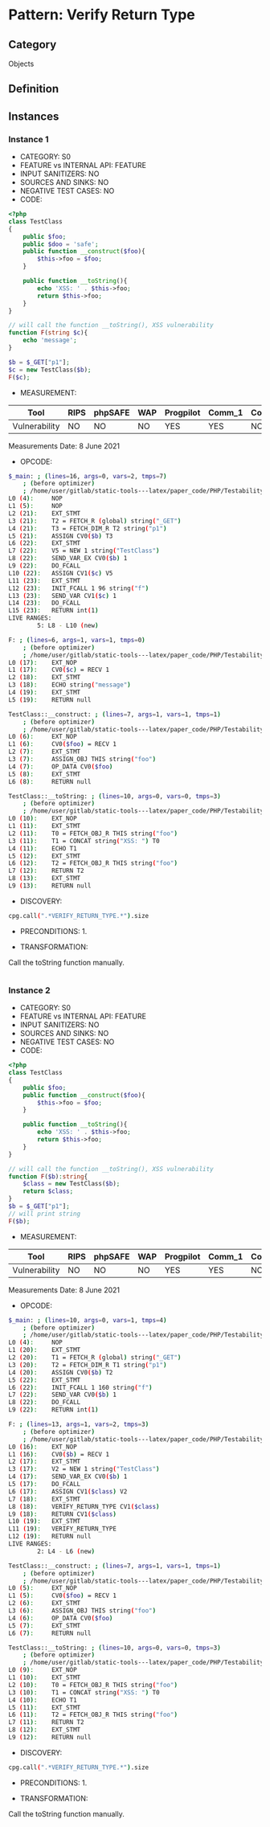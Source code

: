# Pattern: Verify Return Type 

## Category

Objects

## Definition

## Instances

### Instance 1

- CATEGORY: S0
- FEATURE vs INTERNAL API: FEATURE
- INPUT SANITIZERS:  NO
- SOURCES AND SINKS: NO 
- NEGATIVE TEST CASES: NO
- CODE:

```php
<?php
class TestClass
{
    public $foo;
    public $doo = 'safe';
    public function __construct($foo){
        $this->foo = $foo;
    }

    public function __toString(){
        echo 'XSS: ' . $this->foo;
        return $this->foo;
    }
}

// will call the function __toString(), XSS vulnerability
function F(string $c){
    echo 'message';
}

$b = $_GET["p1"];
$c = new TestClass($b);
F($c);
```

- MEASUREMENT:

| Tool          | RIPS | phpSAFE | WAP  | Progpilot | Comm_1 | Comm_2 | Correct |
| ------------- | ---- | ------- | ---- | --------- | ------- | --------- | ------- |
| Vulnerability | NO   | NO      | NO   | YES       | YES     | NO        | YES     |
Measurements Date: 8 June 2021

- OPCODE:

```bash
$_main: ; (lines=16, args=0, vars=2, tmps=7)
    ; (before optimizer)
    ; /home/user/gitlab/static-tools---latex/paper_code/PHP/Testability_Patterns/85_verify_return_type/first_ex/first_ex.php:1-23
L0 (4):     NOP
L1 (5):     NOP
L2 (21):    EXT_STMT
L3 (21):    T2 = FETCH_R (global) string("_GET")
L4 (21):    T3 = FETCH_DIM_R T2 string("p1")
L5 (21):    ASSIGN CV0($b) T3
L6 (22):    EXT_STMT
L7 (22):    V5 = NEW 1 string("TestClass")
L8 (22):    SEND_VAR_EX CV0($b) 1
L9 (22):    DO_FCALL
L10 (22):   ASSIGN CV1($c) V5
L11 (23):   EXT_STMT
L12 (23):   INIT_FCALL 1 96 string("f")
L13 (23):   SEND_VAR CV1($c) 1
L14 (23):   DO_FCALL
L15 (23):   RETURN int(1)
LIVE RANGES:
        5: L8 - L10 (new)

F: ; (lines=6, args=1, vars=1, tmps=0)
    ; (before optimizer)
    ; /home/user/gitlab/static-tools---latex/paper_code/PHP/Testability_Patterns/85_verify_return_type/first_ex/first_ex.php:17-19
L0 (17):    EXT_NOP
L1 (17):    CV0($c) = RECV 1
L2 (18):    EXT_STMT
L3 (18):    ECHO string("message")
L4 (19):    EXT_STMT
L5 (19):    RETURN null

TestClass::__construct: ; (lines=7, args=1, vars=1, tmps=1)
    ; (before optimizer)
    ; /home/user/gitlab/static-tools---latex/paper_code/PHP/Testability_Patterns/85_verify_return_type/first_ex/first_ex.php:6-8
L0 (6):     EXT_NOP
L1 (6):     CV0($foo) = RECV 1
L2 (7):     EXT_STMT
L3 (7):     ASSIGN_OBJ THIS string("foo")
L4 (7):     OP_DATA CV0($foo)
L5 (8):     EXT_STMT
L6 (8):     RETURN null

TestClass::__toString: ; (lines=10, args=0, vars=0, tmps=3)
    ; (before optimizer)
    ; /home/user/gitlab/static-tools---latex/paper_code/PHP/Testability_Patterns/85_verify_return_type/first_ex/first_ex.php:10-13
L0 (10):    EXT_NOP
L1 (11):    EXT_STMT
L2 (11):    T0 = FETCH_OBJ_R THIS string("foo")
L3 (11):    T1 = CONCAT string("XSS: ") T0
L4 (11):    ECHO T1
L5 (12):    EXT_STMT
L6 (12):    T2 = FETCH_OBJ_R THIS string("foo")
L7 (12):    RETURN T2
L8 (13):    EXT_STMT
L9 (13):    RETURN null
```

- DISCOVERY:

```bash
cpg.call(".*VERIFY_RETURN_TYPE.*").size
```

- PRECONDITIONS:
   1.

- TRANSFORMATION: 

Call the toString function manually.

```

```

### Instance 2

- CATEGORY: S0
- FEATURE vs INTERNAL API: FEATURE
- INPUT SANITIZERS:  NO
- SOURCES AND SINKS: NO 
- NEGATIVE TEST CASES: NO
- CODE:

```php
<?php
class TestClass
{
    public $foo;
    public function __construct($foo){
        $this->foo = $foo;
    }

    public function __toString(){
        echo 'XSS: ' . $this->foo;
        return $this->foo;
    }
}

// will call the function __toString(), XSS vulnerability
function F($b):string{
    $class = new TestClass($b);
    return $class;
}
$b = $_GET["p1"];
// will print string
F($b);
```

- MEASUREMENT:

| Tool          | RIPS | phpSAFE | WAP  | Progpilot | Comm_1 | Comm_2 | Correct |
| ------------- | ---- | ------- | ---- | --------- | ------- | --------- | ------- |
| Vulnerability | NO   | NO      | NO   | YES       | YES     | NO       | YES     |
Measurements Date: 8 June 2021

- OPCODE:

```bash
$_main: ; (lines=10, args=0, vars=1, tmps=4)
    ; (before optimizer)
    ; /home/user/gitlab/static-tools---latex/paper_code/PHP/Testability_Patterns/85_verify_return_type/second_ex/second_ex.php:1-22
L0 (4):     NOP
L1 (20):    EXT_STMT
L2 (20):    T1 = FETCH_R (global) string("_GET")
L3 (20):    T2 = FETCH_DIM_R T1 string("p1")
L4 (20):    ASSIGN CV0($b) T2
L5 (22):    EXT_STMT
L6 (22):    INIT_FCALL 1 160 string("f")
L7 (22):    SEND_VAR CV0($b) 1
L8 (22):    DO_FCALL
L9 (22):    RETURN int(1)

F: ; (lines=13, args=1, vars=2, tmps=3)
    ; (before optimizer)
    ; /home/user/gitlab/static-tools---latex/paper_code/PHP/Testability_Patterns/85_verify_return_type/second_ex/second_ex.php:16-19
L0 (16):    EXT_NOP
L1 (16):    CV0($b) = RECV 1
L2 (17):    EXT_STMT
L3 (17):    V2 = NEW 1 string("TestClass")
L4 (17):    SEND_VAR_EX CV0($b) 1
L5 (17):    DO_FCALL
L6 (17):    ASSIGN CV1($class) V2
L7 (18):    EXT_STMT
L8 (18):    VERIFY_RETURN_TYPE CV1($class)
L9 (18):    RETURN CV1($class)
L10 (19):   EXT_STMT
L11 (19):   VERIFY_RETURN_TYPE
L12 (19):   RETURN null
LIVE RANGES:
        2: L4 - L6 (new)

TestClass::__construct: ; (lines=7, args=1, vars=1, tmps=1)
    ; (before optimizer)
    ; /home/user/gitlab/static-tools---latex/paper_code/PHP/Testability_Patterns/85_verify_return_type/second_ex/second_ex.php:5-7
L0 (5):     EXT_NOP
L1 (5):     CV0($foo) = RECV 1
L2 (6):     EXT_STMT
L3 (6):     ASSIGN_OBJ THIS string("foo")
L4 (6):     OP_DATA CV0($foo)
L5 (7):     EXT_STMT
L6 (7):     RETURN null

TestClass::__toString: ; (lines=10, args=0, vars=0, tmps=3)
    ; (before optimizer)
    ; /home/user/gitlab/static-tools---latex/paper_code/PHP/Testability_Patterns/85_verify_return_type/second_ex/second_ex.php:9-12
L0 (9):     EXT_NOP
L1 (10):    EXT_STMT
L2 (10):    T0 = FETCH_OBJ_R THIS string("foo")
L3 (10):    T1 = CONCAT string("XSS: ") T0
L4 (10):    ECHO T1
L5 (11):    EXT_STMT
L6 (11):    T2 = FETCH_OBJ_R THIS string("foo")
L7 (11):    RETURN T2
L8 (12):    EXT_STMT
L9 (12):    RETURN null
```

- DISCOVERY:

```bash
cpg.call(".*VERIFY_RETURN_TYPE.*").size
```

- PRECONDITIONS:
   1.

- TRANSFORMATION: 

Call the toString function manually.

```php

```

